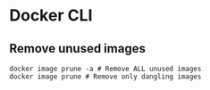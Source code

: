 # Docker CLI

## Remove unused images

```
docker image prune -a # Remove ALL unused images
docker image prune # Remove only dangling images
```

